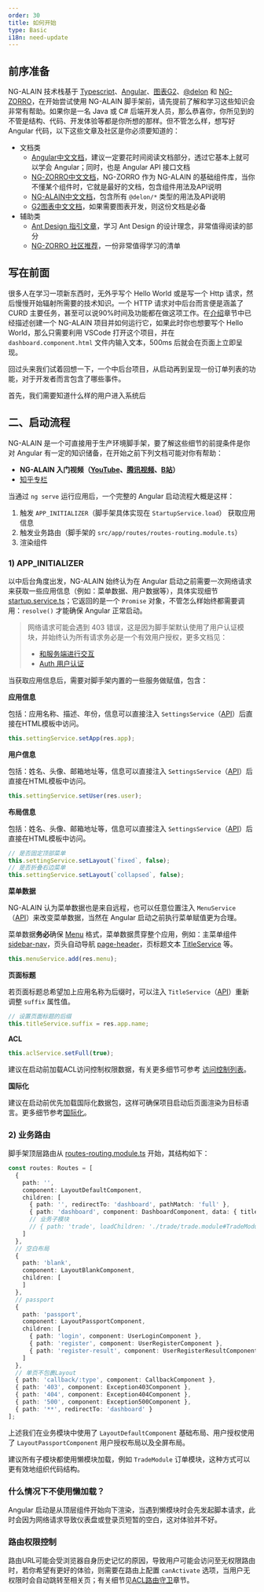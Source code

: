 ```yaml
---
order: 30
title: 如何开始
type: Basic
i18n: need-update
---
```


## 前序准备

NG-ALAIN 技术栈基于 [Typescript](https://www.tslang.cn/)、[Angular](https://angular.cn/)、[图表G2](http://g2.alipay.com/)、[@delon](https://github.com/ng-alain/delon) 和 [NG-ZORRO](https://ng.ant.design/)，在开始尝试使用 NG-ALAIN 脚手架前，请先提前了解和学习这些知识会非常有帮助。如果你是一名 Java 或 C# 后端开发人员，那么恭喜你，你所见到的不管是结构、代码、开发体验等都是你所想的那样。但不管怎么样，想写好 Angular 代码，以下这些文章及社区是你必须要知道的：

- 文档类
  - [Angular中文文档](https://angular.cn/docs)，建议一定要花时间阅读文档部分，透过它基本上就可以学会 Angular；同时，也是 Angular API 接口文档
  - [NG-ZORRO中文文档](https://ng.ant.design/docs/introduce/zh)，NG-ZORRO 作为 NG-ALAIN 的基础组件库，当你不懂某个组件时，它就是最好的文档，包含组件用法及API说明
  - [NG-ALAIN中文文档](https://ng-alain.com/)，包含所有 `@delon/*` 类型的用法及API说明
  - [G2图表中文文档](https://g2.antv.vision/zh)，如果需要图表开发，则这份文档是必备
- 辅助类
  - [Ant Design 指引文章](https://ant.design/docs/spec/introduce-cn)，学习 Ant Design 的设计理念，非常值得阅读的部分
  - [NG-ZORRO 社区推荐](https://ng.ant.design/docs/recommendation/zh)，一份非常值得学习的清单

## 写在前面

很多人在学习一项新东西时，无外乎写个 Hello World 或是写一个 Http 请求，然后慢慢开始辐射所需要的技术知识。一个 HTTP 请求对中后台而言便是涵盖了 CURD 主要任务，甚至可以说90%时间及功能都在做这项工作。在[介绍](/docs/getting-started)章节中已经描述创建一个 NG-ALAIN 项目并如何运行它，如果此时你也想要写个 Hello World，那么只需要利用 VSCode 打开这个项目，并在 `dashboard.component.html` 文件内输入文本，500ms 后就会在页面上立即呈现。

回过头来我们试着回想一下，一个中后台项目，从启动再到呈现一份订单列表的功能，对于开发者而言包含了哪些事件。

首先，我们需要知道什么样的用户进入系统后

## 二、启动流程

NG-ALAIN 是一个可直接用于生产环境脚手架，要了解这些细节的前提条件是你对 Angular 有一定的知识储备，在开始之前下列文档可能对你有帮助：

- **NG-ALAIN 入门视频（[YouTube](https://www.youtube.com/watch?v=lPnNKPuULVw&list=PLhWkvn5F8uyJRimbVZ944unzRrHeujngw)、[腾讯视频](http://v.qq.com/vplus/2c1dd5c6db4feeeea25e9827b38c171e/foldervideos/870001501oy1ijf)、[B站](https://space.bilibili.com/12207877/#/channel/detail?cid=50229)）**
- [知乎专栏](https://zhuanlan.zhihu.com/ng-alain)

当通过 `ng serve` 运行应用后，一个完整的 Angular 启动流程大概是这样：

1. 触发 `APP_INITIALIZER`（脚手架具体实现在 `StartupService.load`） 获取应用信息
2. 触发业务路由（脚手架的 `src/app/routes/routes-routing.module.ts`）
3. 渲染组件

### 1) APP_INITIALIZER

以中后台角度出发，NG-ALAIN 始终认为在 Angular 启动之前需要一次网络请求来获取一些应用信息（例如：菜单数据、用户数据等），具体实现细节[startup.service.ts](https://github.com/ng-alain/ng-alain/blob/master/src/app/core/startup/startup.service.ts)；它返回的是一个 `Promise` 对象，不管怎么样始终都需要调用：`resolve()` 才能确保 Angular 正常启动。

> 网络请求可能会遇到 403 错误，这是因为脚手架默认使用了用户认证模块，并始终认为所有请求务必是一个有效用户授权，更多文档见：
> - [和服务端进行交互](/docs/server)
> - [Auth 用户认证](/auth)

当获取应用信息后，需要对脚手架内置的一些服务做赋值，包含：

**应用信息**

包括：应用名称、描述、年份，信息可以直接注入 `SettingsService`（[API](/theme/settings)）后直接在HTML模板中访问。

```ts
this.settingService.setApp(res.app);
```

**用户信息**

包括：姓名、头像、邮箱地址等，信息可以直接注入 `SettingsService`（[API](/theme/settings)）后直接在HTML模板中访问。

```ts
this.settingService.setUser(res.user);
```

**布局信息**

包括：姓名、头像、邮箱地址等，信息可以直接注入 `SettingsService`（[API](/theme/settings)）后直接在HTML模板中访问。

```ts
// 是否固定顶部菜单
this.settingService.setLayout(`fixed`, false);
// 是否折叠右边菜单
this.settingService.setLayout(`collapsed`, false);
```

**菜单数据**

NG-ALAIN 认为菜单数据也是来自远程，也可以任意位置注入 `MenuService`（[API](/theme/menu)）来改变菜单数据，当然在 Angular 启动之前执行菜单赋值更为合理。

菜单数据**务必**确保 [Menu](https://github.com/ng-alain/delon/blob/master/packages/theme/src/services/menu/interface.ts) 格式，菜单数据贯穿整个应用，例如：主菜单组件 [sidebar-nav](/components/sidebar-nav)，页头自动导航 [page-header](/components/page-header)，页标题文本 [TitleService](/theme/title) 等。

```ts
this.menuService.add(res.menu);
```

**页面标题**

若页面标题总希望加上应用名称为后缀时，可以注入 `TitleService`（[API](/theme/title)）重新调整 `suffix` 属性值。

```ts
// 设置页面标题的后缀
this.titleService.suffix = res.app.name;
```

**ACL**

```ts
this.aclService.setFull(true);
```

建议在启动前加载ACL访问控制权限数据，有关更多细节可参考 [访问控制列表](/acl)。

**国际化**

建议在启动前优先加载国际化数据包，这样可确保项目启动后页面渲染为目标语言。更多细节参考[国际化](/docs/i18n)。

### 2) 业务路由

脚手架顶层路由从 [routes-routing.module.ts](https://github.com/ng-alain/ng-alain/blob/master/src/app/routes/routes-routing.module.ts) 开始，其结构如下：

```ts
const routes: Routes = [
  {
    path: '',
    component: LayoutDefaultComponent,
    children: [
      { path: '', redirectTo: 'dashboard', pathMatch: 'full' },
      { path: 'dashboard', component: DashboardComponent, data: { title: '仪表盘' } },
      // 业务子模块
      // { path: 'trade', loadChildren: './trade/trade.module#TradeModule' }
    ]
  },
  // 空白布局
  {
    path: 'blank',
    component: LayoutBlankComponent,
    children: [
    ]
  },
  // passport
  {
    path: 'passport',
    component: LayoutPassportComponent,
    children: [
      { path: 'login', component: UserLoginComponent },
      { path: 'register', component: UserRegisterComponent },
      { path: 'register-result', component: UserRegisterResultComponent }
    ]
  },
  // 单页不包裹Layout
  { path: 'callback/:type', component: CallbackComponent },
  { path: '403', component: Exception403Component },
  { path: '404', component: Exception404Component },
  { path: '500', component: Exception500Component },
  { path: '**', redirectTo: 'dashboard' }
];
```

上述我们在业务模块中使用了 `LayoutDefaultComponent` 基础布局、用户授权使用了 `LayoutPassportComponent` 用户授权布局以及全屏布局。

建议所有子模块都使用懒模块加载，例如 `TradeModule` 订单模块，这种方式可以更有效地组织代码结构。

### 什么情况下不使用懒加载？

Angular 启动是从顶层组件开始向下渲染，当遇到懒模块时会先发起脚本请求，此时会因为网络请求导致仪表盘或登录页短暂的空白，这对体验并不好。

### 路由权限控制

路由URL可能会受浏览器自身历史记忆的原因，导致用户可能会访问至无权限路由时，若你希望有更好的体验，则需要在路由上配置 `canActivate` 选项，当用户无权限时会自动跳转至相关页；有关细节见[ACL路由守卫](/acl/guard)章节。
